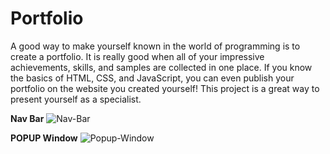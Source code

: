 # Portfolio
A good way to make yourself known in the world of programming is to create a portfolio. It is really good when all of your impressive achievements, skills, and samples are collected in one place. If you know the basics of HTML, CSS, and JavaScript, you can even publish your portfolio on the website you created yourself! This project is a great way to present yourself as a specialist.

**Nav Bar**
![Nav-Bar](https://ucarecdn.com/a0357510-264e-4125-ba61-b3615a4268b6/)

**POPUP Window**
![Popup-Window](https://ucarecdn.com/ecc5a120-f686-4177-a526-a1ad3d49c72b/-/crop/778x379/600,623/-/preview/)



